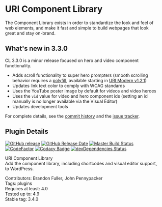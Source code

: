 # URI Component Library

The Component Library exists in order to standardize the look and feel of web elements, and make it fast and simple to build webpages that look great and stay on-brand.

## What's new in 3.3.0

CL 3.3.0 is a minor release focused on hero and video component functionality.

* Adds scroll functionality to super hero prompters (smooth scrolling behavior requires a [polyfill](http://iamdustan.com/smoothscroll/), available starting in [URI Modern v1.2.1](https://github.com/uriweb/uri-modern/releases/tag/1.2.1))
* Updates link text color to comply with WCAG standards
* Uses the YouTube poster image by default for videos and video heroes
* Uses the `vid` value for video and hero component ids (setting an id manually is no longer available via the Visual Editor)
* Updates development tools

For complete details, see the [commit history](https://github.com/uriweb/uri-component-library/pull/123/commits) and the [issue tracker](https://github.com/uriweb/uri-component-library/issues). 

## Plugin Details

[![GitHub release](https://img.shields.io/github/release/uriweb/uri-component-library.svg)](https://github.com/uriweb/uri-component-library/releases/latest)
[![GitHub Release Date](https://img.shields.io/github/release-date/uriweb/uri-component-library.svg)](https://github.com/uriweb/uri-component-library/releases/latest)
[![Master Build Status](https://travis-ci.org/uriweb/uri-component-library.svg?branch=master "Master build status")](https://travis-ci.org/uriweb/uri-component-library)
[![CodeFactor](https://www.codefactor.io/repository/github/uriweb/uri-component-library/badge/master)](https://www.codefactor.io/repository/github/uriweb/uri-component-library/overview/master)
[![Codacy Badge](https://img.shields.io/codacy/grade/043fca0aa28b4b2db799d5daacf2d27d.svg)](https://www.codacy.com/app/uriweb/uri-component-library?utm_source=github.com&amp;utm_medium=referral&amp;utm_content=uriweb/uri-component-library&amp;utm_campaign=Badge_Grade)
[![devDependencies Status](https://david-dm.org/uriweb/uri-component-library/dev-status.svg)](https://david-dm.org/uriweb/uri-component-library?type=dev)

URI Component Library  
Add the component library, including shortcodes and visual editor support, to WordPress.  

Contributors: Brandon Fuller, John Pennypacker  
Tags: plugins  
Requires at least: 4.0  
Tested up to: 4.9  
Stable tag: 3.4.0  